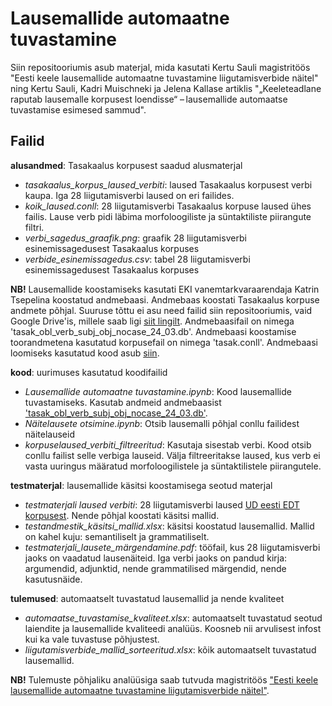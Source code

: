 # Lausemallide automaatne tuvastamine
Siin repositooriumis asub materjal, mida kasutati Kertu Sauli magistritöös "Eesti keele lausemallide automaatne tuvastamine liigutamisverbide näitel" ning Kertu Sauli, Kadri Muischneki ja Jelena Kallase artiklis "„Keeleteadlane raputab lausemalle korpusest loendisse“ – lausemallide automaatse tuvastamise esimesed sammud". 

## Failid

**alusandmed**: Tasakaalus korpusest saadud alusmaterjal
* *tasakaalus_korpus_laused_verbiti*: laused Tasakaalus korpusest verbi kaupa. Iga 28 liigutamisverbi laused on eri failides.
* *koik_laused.conll*: 28 liigutamisverbi Tasakaalus korpuse laused ühes failis. Lause verb pidi läbima morfoloogiliste ja süntaktiliste piirangute filtri.
* *verbi_sagedus_graafik.png*: graafik 28 liigutamisverbi esinemissagedusest Tasakaalus korpuses
* *verbide_esinemissagedus.csv*: tabel 28 liigutamisverbi esinemissagedusest Tasakaalus korpuses

**NB!** Lausemallide koostamiseks kasutati EKI vanemtarkvaraarendaja Katrin Tsepelina koostatud andmebaasi. Andmebaas koostati Tasakaalus korpuse andmete põhjal. Suuruse tõttu ei asu need failid siin repositooriumis, vaid Google Drive'is, millele saab ligi [siit lingilt](https://drive.google.com/drive/folders/1Sj5P_C601AaAYkQuq00L6NHEB_epvdfB?usp=sharing).
Andmebaasifail on nimega 'tasak_obl_verb_subj_obj_nocase_24_03.db'.
Andmebaasi koostamise toorandmetena kasutatud korpusefail on nimega 'tasak.conll'.
Andmebaasi loomiseks kasutatud kood asub [siin](https://github.com/rabauti/prg1978/tree/main).

**kood**: uurimuses kasutatud koodifailid
* *Lausemallide automaatne tuvastamine.ipynb*: Kood lausemallide tuvastamiseks. Kasutab andmeid andmebaasist ['tasak_obl_verb_subj_obj_nocase_24_03.db'](https://drive.google.com/drive/folders/1Sj5P_C601AaAYkQuq00L6NHEB_epvdfB?usp=sharing).
* *Näitelausete otsimine.ipynb*: Otsib lausemalli põhjal conllu failidest näitelauseid
* *korpuselaused_verbiti_filtreeritud*: Kasutaja sisestab verbi. Kood otsib conllu failist selle verbiga lauseid. Välja filtreeritakse laused, kus verb ei vasta uuringus määratud morfoloogilistele ja süntaktilistele piirangutele.

**testmaterjal**: lausemallide käsitsi koostamisega seotud materjal
* *testmaterjali laused verbiti*: 28 liigutamisverbi laused [UD eesti EDT korpusest](https://universaldependencies.org/treebanks/et_edt/index.html). Nende põhjal koostati käsitsi mallid.
* *testandmestik_käsitsi_mallid.xlsx*: käsitsi koostatud lausemallid. Mallid on kahel kuju: semantiliselt ja grammatiliselt.
* *testmaterjali_lausete_märgendamine.pdf*: tööfail, kus 28 liigutamisverbi jaoks on vaadatud lausenäiteid. Iga verbi jaoks on pandud kirja: argumendid, adjunktid, nende grammatilised märgendid, nende kasutusnäide.

**tulemused**: automaatselt tuvastatud lausemallid ja nende kvaliteet
* *automaatse_tuvastamise_kvaliteet.xlsx*: automaatselt tuvastatud seotud laiendite ja lausemallide kvaliteedi analüüs. Koosneb nii arvulisest infost kui ka vale tuvastuse põhjustest. 
* *liigutamisverbide_mallid_sorteeritud.xlsx*: kõik automaatselt tuvastatud lausemallid. 

**NB!** Tulemuste põhjaliku analüüsiga saab tutvuda magistritöös ["Eesti keele lausemallide automaatne tuvastamine liigutamisverbide näitel"](https://dspace.ut.ee/items/3d8811f8-a0d8-400c-a37d-c2e31ef5c951).
